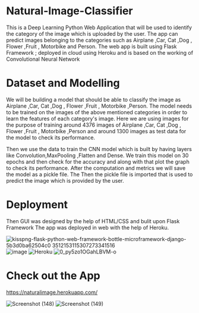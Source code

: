 # Natural-Image-Classifier
This is a Deep Learning Python Web Application that will be used to identify the category of the image which is uploaded by the user.
The app can predict images belonging to the categories such as Airplane ,Car, Cat ,Dog , Flower ,Fruit , Motorbike and Person.
The web app is built using Flask Framework ; deployed in cloud using Heroku and is based on the working of Convolutional Neural Network

# Dataset and Modelling

We will be building a model that should be able to classify the image as Airplane ,Car, Cat ,Dog , Flower ,Fruit , Motorbike ,Person.
The model needs to be trained on the images of the above mentioned categories in order to learn the features of each category's image.
Here we are using images for the purpose of training  around 4376 images of Airplane ,Car, Cat ,Dog , Flower ,Fruit , Motorbike ,Person and around 1300 images as  test data for  the model to check its performance.

Then we use the data to train the CNN model which is built by having layers like Convolution,MaxPooling ,Flatten and  Dense. We train this model on 30 epochs and then check for the accuracy and along with that plot the graph to check its performance.
After the computation and metrics we will save the model  as a pickle file. The Then the pickle file is imported that is used to predict the image which is provided by the user.

# Deployment
Then GUI was designed by the help of HTML/CSS and  bulit upon Flask Framework 
The app was deployed in web with the help of Heroku.

![kisspng-flask-python-web-framework-bottle-microframework-django-5b3d0ba62504c0 3512153115307273341516](https://user-images.githubusercontent.com/76935226/140600271-dc46a85c-1f1e-406e-9231-4e8dd43cdf8f.jpg)
![image](https://user-images.githubusercontent.com/76935226/140600298-11b355f2-f0f1-453a-a860-a984817597b5.png)
![Heroku](https://user-images.githubusercontent.com/76935226/150635269-942c1bb7-f006-4e79-91d7-3894f9c44086.png)
![0_py5zo1OGahLBVM-o](https://user-images.githubusercontent.com/76935226/150635279-2fe7e103-ac79-4f91-a427-bf47508bd6c6.gif)


# Check out the App
https://naturalimage.herokuapp.com/

![Screenshot (148)](https://user-images.githubusercontent.com/76935226/140600398-4837be8f-1861-418b-be4e-a48c47a9b927.png)
![Screenshot (149)](https://user-images.githubusercontent.com/76935226/140600400-c47e9982-9fd6-4ce4-a002-381e764f1639.png)











